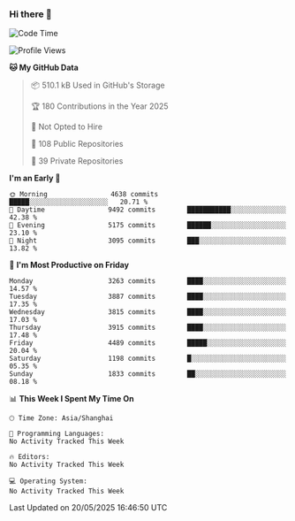 ### Hi there 👋

<!--
**qbosen/qbosen** is a ✨ _special_ ✨ repository because its `README.md` (this file) appears on your GitHub profile.

Here are some ideas to get you started:

- 🔭 I’m currently working on ...
- 🌱 I’m currently learning ...
- 👯 I’m looking to collaborate on ...
- 🤔 I’m looking for help with ...
- 💬 Ask me about ...
- 📫 How to reach me: ...
- 😄 Pronouns: ...
- ⚡ Fun fact: ...
-->

<!--START_SECTION:waka-->
![Code Time](http://img.shields.io/badge/Code%20Time-2%2C111%20hrs%2036%20mins-blue)

![Profile Views](http://img.shields.io/badge/Profile%20Views-0-blue)

**🐱 My GitHub Data** 

> 📦 510.1 kB Used in GitHub's Storage 
 > 
> 🏆 180 Contributions in the Year 2025
 > 
> 🚫 Not Opted to Hire
 > 
> 📜 108 Public Repositories 
 > 
> 🔑 39 Private Repositories 
 > 
**I'm an Early 🐤** 

```text
🌞 Morning                4638 commits        █████░░░░░░░░░░░░░░░░░░░░   20.71 % 
🌆 Daytime                9492 commits        ███████████░░░░░░░░░░░░░░   42.38 % 
🌃 Evening                5175 commits        ██████░░░░░░░░░░░░░░░░░░░   23.10 % 
🌙 Night                  3095 commits        ███░░░░░░░░░░░░░░░░░░░░░░   13.82 % 
```
📅 **I'm Most Productive on Friday** 

```text
Monday                   3263 commits        ████░░░░░░░░░░░░░░░░░░░░░   14.57 % 
Tuesday                  3887 commits        ████░░░░░░░░░░░░░░░░░░░░░   17.35 % 
Wednesday                3815 commits        ████░░░░░░░░░░░░░░░░░░░░░   17.03 % 
Thursday                 3915 commits        ████░░░░░░░░░░░░░░░░░░░░░   17.48 % 
Friday                   4489 commits        █████░░░░░░░░░░░░░░░░░░░░   20.04 % 
Saturday                 1198 commits        █░░░░░░░░░░░░░░░░░░░░░░░░   05.35 % 
Sunday                   1833 commits        ██░░░░░░░░░░░░░░░░░░░░░░░   08.18 % 
```


📊 **This Week I Spent My Time On** 

```text
🕑︎ Time Zone: Asia/Shanghai

💬 Programming Languages: 
No Activity Tracked This Week

🔥 Editors: 
No Activity Tracked This Week

💻 Operating System: 
No Activity Tracked This Week
```


 Last Updated on 20/05/2025 16:46:50 UTC
<!--END_SECTION:waka-->

